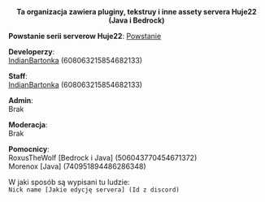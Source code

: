 <div align="center">

__Ta organizacja zawiera pluginy, tekstruy i inne assety servera Huje22 (Java i Bedrock)__
</div>

__Powstanie serii serverow Huje22__: [Powstanie](https://github.com/Huje22/.github/blob/main/profile/POWSTANIE.MD)</br>

**Developerzy**: </br>
[IndianBartonka](https://github.com/IndianBartonka) (608063215854682133) </br>

**Staff**: </br>
[IndianBartonka](https://github.com/IndianBartonka) (608063215854682133) </br>

**Admin**: </br>
Brak </br>

**Moderacja**: </br>
Brak  </br>

**Pomocnicy**:  </br>
RoxusTheWolf [Bedrock i Java] (506043770454671372)  </br>
Morenox [Java] (740951894486286348) </br>

W jaki sposób są wypisani tu ludzie: </br>
`Nick name [Jakie edycję servera] (Id z discord)` </br>
